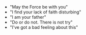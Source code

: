 
* "May the Force be with you"
* "I find your lack of faith disturbing"
* "I am your father"
* "Do or do not. There is not try"
* "I've got a bad feeling about this"
